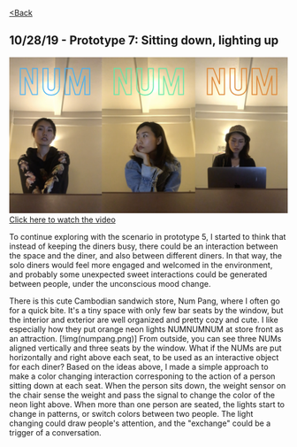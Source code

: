 [<Back](README.md)

## 10/28/19 - Prototype 7: Sitting down, lighting up
[![img](img/pv7_7.png)](https://drive.google.com/file/d/1zrKziMhbvR36_qfR26DjFlzlKSotwNR8/view?usp=sharing)
[Click here to watch the video](https://drive.google.com/file/d/1zrKziMhbvR36_qfR26DjFlzlKSotwNR8/view?usp=sharing)

To continue exploring with the scenario in prototype 5, I started to think that instead of keeping the diners busy, there could be an interaction between the space and the diner, and also between different diners. In that way, the solo diners would feel more engaged and welcomed in the environment, and probably some unexpected sweet interactions could be generated between people, under the unconscious mood change.

There is this cute Cambodian sandwich store, Num Pang, where I often go for a quick bite. It's a tiny space with only few bar seats by the window, but the interior and exterior are well organized and pretty cozy and cute. I like especially how they put orange neon lights NUMNUMNUM at store front as an attraction.
[!img(numpang.png)]
From outside, you can see three NUMs aligned vertically and three seats by the window. What if the NUMs are put horizontally and right above each seat, to be used as an interactive object for each diner? Based on the ideas above, I made a simple approach to make a color changing interaction corresponing to the action of a person sitting down at each seat. When the person sits down, the weight sensor on the chair sense the weight and pass the signal to change the color of the neon light above. When more than one person are seated, the lights start to change in patterns, or switch colors between two people. The light changing could draw people's attention, and the "exchange" could be a trigger of a conversation.
